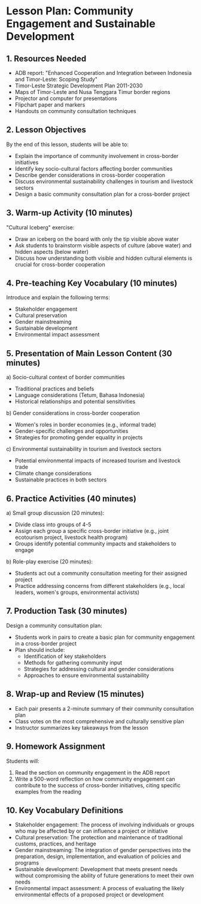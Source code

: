 # Lesson Plan: Community Engagement and Sustainable Development

## 1. Resources Needed

- ADB report: "Enhanced Cooperation and Integration between Indonesia and Timor-Leste: Scoping Study"
- Timor-Leste Strategic Development Plan 2011-2030
- Maps of Timor-Leste and Nusa Tenggara Timur border regions
- Projector and computer for presentations
- Flipchart paper and markers
- Handouts on community consultation techniques

## 2. Lesson Objectives

By the end of this lesson, students will be able to:
- Explain the importance of community involvement in cross-border initiatives
- Identify key socio-cultural factors affecting border communities
- Describe gender considerations in cross-border cooperation
- Discuss environmental sustainability challenges in tourism and livestock sectors
- Design a basic community consultation plan for a cross-border project

## 3. Warm-up Activity (10 minutes)

"Cultural Iceberg" exercise:
- Draw an iceberg on the board with only the tip visible above water
- Ask students to brainstorm visible aspects of culture (above water) and hidden aspects (below water)
- Discuss how understanding both visible and hidden cultural elements is crucial for cross-border cooperation

## 4. Pre-teaching Key Vocabulary (10 minutes)

Introduce and explain the following terms:
- Stakeholder engagement
- Cultural preservation
- Gender mainstreaming
- Sustainable development
- Environmental impact assessment

## 5. Presentation of Main Lesson Content (30 minutes)

a) Socio-cultural context of border communities
   - Traditional practices and beliefs
   - Language considerations (Tetum, Bahasa Indonesia)
   - Historical relationships and potential sensitivities

b) Gender considerations in cross-border cooperation
   - Women's roles in border economies (e.g., informal trade)
   - Gender-specific challenges and opportunities
   - Strategies for promoting gender equality in projects

c) Environmental sustainability in tourism and livestock sectors
   - Potential environmental impacts of increased tourism and livestock trade
   - Climate change considerations
   - Sustainable practices in both sectors

## 6. Practice Activities (40 minutes)

a) Small group discussion (20 minutes):
   - Divide class into groups of 4-5
   - Assign each group a specific cross-border initiative (e.g., joint ecotourism project, livestock health program)
   - Groups identify potential community impacts and stakeholders to engage

b) Role-play exercise (20 minutes):
   - Students act out a community consultation meeting for their assigned project
   - Practice addressing concerns from different stakeholders (e.g., local leaders, women's groups, environmental activists)

## 7. Production Task (30 minutes)

Design a community consultation plan:
- Students work in pairs to create a basic plan for community engagement in a cross-border project
- Plan should include:
  * Identification of key stakeholders
  * Methods for gathering community input
  * Strategies for addressing cultural and gender considerations
  * Approaches to ensure environmental sustainability

## 8. Wrap-up and Review (15 minutes)

- Each pair presents a 2-minute summary of their community consultation plan
- Class votes on the most comprehensive and culturally sensitive plan
- Instructor summarizes key takeaways from the lesson

## 9. Homework Assignment

Students will:
1. Read the section on community engagement in the ADB report
2. Write a 500-word reflection on how community engagement can contribute to the success of cross-border initiatives, citing specific examples from the reading

## 10. Key Vocabulary Definitions

- Stakeholder engagement: The process of involving individuals or groups who may be affected by or can influence a project or initiative
- Cultural preservation: The protection and maintenance of traditional customs, practices, and heritage
- Gender mainstreaming: The integration of gender perspectives into the preparation, design, implementation, and evaluation of policies and programs
- Sustainable development: Development that meets present needs without compromising the ability of future generations to meet their own needs
- Environmental impact assessment: A process of evaluating the likely environmental effects of a proposed project or development